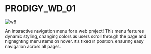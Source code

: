 # PRODIGY_WD_01







![w8](https://github.com/yashbachhe09/PRODIGY_WD_01/assets/145832535/ddb1ec67-f822-41e1-a969-67e1581dc5d0)









 An interactive navigation menu for a web project! This menu features dynamic styling, changing colors as users scroll through the page and highlighting menu items on hover. It’s fixed in position, ensuring easy navigation across all pages. 
